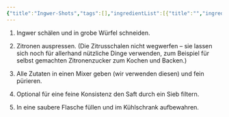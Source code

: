 ```yaml
---
{"title":"Ingwer-Shots","tags":[],"ingredientList":[{"title":"","ingredients":["100g Ingwer","2 Zitronen (statt Zitronen auch andere Zitrusfrüchte: Orangen, Limetten, Mandarinen)","100ml naturtrüber Apfelsaft","ca. 50ml flüssige Süße","optional: 1 TL Zimt, 1 TL Kurkuma und/oder eine Messerspitze Cayennepfeffer"]}]}
---
```

1. Ingwer schälen und in grobe Würfel schneiden.

2. Zitronen auspressen. (Die Zitrusschalen nicht wegwerfen – sie lassen sich noch für allerhand nützliche Dinge verwenden, zum Beispiel für selbst gemachten Zitronenzucker zum Kochen und Backen.)

3. Alle Zutaten in einen Mixer geben (wir verwenden diesen) und fein pürieren.

4. Optional für eine feine Konsistenz den Saft durch ein Sieb filtern.

5. In eine saubere Flasche füllen und im Kühlschrank aufbewahren.